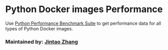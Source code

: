 # Python Docker images Performance

Use [Python Performance Benchmark Suite](https://github.com/python/performance) to get performance data for all types of Python Docker images.


### Maintained by: [Jintao Zhang](https://github.com/tao12345666333)
